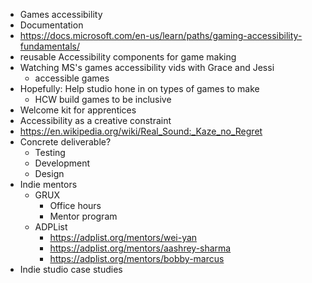 - Games accessibility
- Documentation
- https://docs.microsoft.com/en-us/learn/paths/gaming-accessibility-fundamentals/
- reusable Accessibility components for game making
- Watching MS's games accessibility vids with Grace and Jessi
  - accessible games
- Hopefully: Help studio hone in on types of games to make
  - HCW build games to be inclusive
- Welcome kit for apprentices
- Accessibility as a creative constraint
- https://en.wikipedia.org/wiki/Real_Sound:_Kaze_no_Regret
- Concrete deliverable?
  - Testing
  - Development
  - Design
- Indie mentors
  - GRUX
    - Office hours
    - Mentor program
  - ADPList
    - https://adplist.org/mentors/wei-yan
    - https://adplist.org/mentors/aashrey-sharma
    - https://adplist.org/mentors/bobby-marcus
- Indie studio case studies
